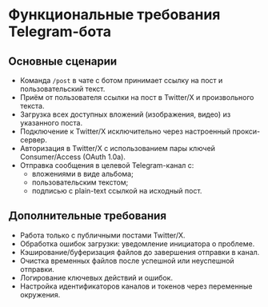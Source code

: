 # Функциональные требования Telegram-бота

## Основные сценарии
- Команда `/post` в чате с ботом принимает ссылку на пост и пользовательский текст.
- Приём от пользователя ссылки на пост в Twitter/X и произвольного текста.
- Загрузка всех доступных вложений (изображения, видео) из указанного поста.
- Подключение к Twitter/X исключительно через настроенный прокси-сервер.
- Авторизация в Twitter/X с использованием пары ключей Consumer/Access (OAuth 1.0a).
- Отправка сообщения в целевой Telegram-канал с:
  - вложениями в виде альбома;
  - пользовательским текстом;
  - подписью с plain-text ссылкой на исходный пост.

## Дополнительные требования
- Работа только с публичными постами Twitter/X.
- Обработка ошибок загрузки: уведомление инициатора о проблеме.
- Кэширование/буферизация файлов до завершения отправки в канал.
- Очистка временных файлов после успешной или неуспешной отправки.
- Логирование ключевых действий и ошибок.
- Настройка идентификаторов каналов и токенов через переменные окружения.
